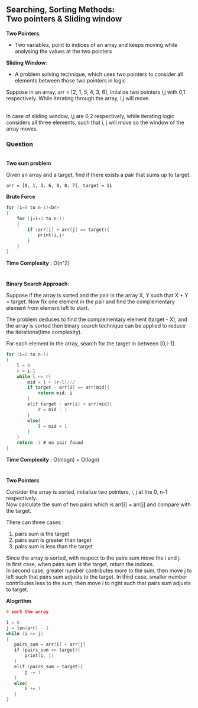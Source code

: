 ## Searching, Sorting Methods:<br>Two pointers & Sliding window

**Two Pointers**: <br>

- Two variables, point to indices of an array and keeps moving while analysing the values at the two pointers

**Sliding Window**: <br>

- A problem solving technique, which uses two pointers to consider all elements between those two pointers in logic

Suppose in an array, arr = [2, 1, 5, 4, 3, 6], intialize two pointers i,j with 0,1 respectively.
While iterating through the array, i,j will move.

<br>
In case of sliding window, i,j are 0,2 respectively, while iterating logic considers all three elements, such that i, j will move so the window of the array moves.

### Question

<br>
<b>Two sum problem</b>
<br>

Given an array and a target, find if there exists a pair that sums up to target.
<br>

```
arr = [0, 1, 3, 6, 9, 8, 7], target = 11
```

<b>Brute Force</b>
<br>

```c
for (i=0 to n-1)<br>
{
    for (j=i+1 to n-1)
    {
        if (arr[i] + arr[j] == target){
            print(i,j)
        }
    }
}
```

<b>Time Complexity</b> : O(n^2)

#

<b>Binary Search Approach</b>:

Suppose if the array is sorted and the pair in the array X, Y such that X + Y = target. Now fix one element in the pair and find the complementary element from element left to start.

The problem deduces to find the complementary element (target - X), and the array is sorted then binary search technique can be applied to reduce the iterations(time complexity). <br>

For each element in the array, search for the target in between [0,i-1].

```c
for (i=0 to n-1)
{
    l = 0
    r = i-1
    while l <= r{
        mid = l + (r-l)//2
        if target - arr[i] == arr[mid]{
            return mid, i
        }
        elif target - arr[i] > arr[mid]{
            r = mid - 1
        }
        else{
            l = mid + 1
        }
    }
    return -1 # no pair found
}
```

<b>Time Complexity</b> : O(nlogn) + O(logn)

#

<b>Two Pointers</b>

Consider the array is sorted, initialize two pointers, i, j at the 0, n-1 respectively. <br>
Now calculate the sum of two pairs which is arr[i] + arr[j] and compare with the target.<br>

There can three cases : <br>

1.  pairs sum is the target
2.  pairs sum is greater than target
3.  pairs sum is less than the target

Since the array is sorted, with respect to the pairs sum move the i and j.<br>
In first case, when pairs sum is the target, return the indices. <br>
In second case, greater number contributes more to the sum, then move j to left such that pairs sum adjusts to the target.
In third case, smaller number contributes less to the sum, then move i to right such that pairs sum adjusts to target.

<b>Alogrithm</b>

```c
# sort the array

i = 0
j = len(arr) - 1
while (i <= j)
{
   pairs_sum = arr[i] + arr[j]
   if (pairs_sum == target){
       print(i, j)
   }
   elif (pairs_sum > target){
       j -= 1
   }
   else{
       i += 1
   }
}
```
